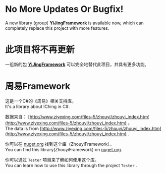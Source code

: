 # No More Updates Or Bugfix!

A new library (group) [__YiJingFramework__](https://yijingframework.github.io/) is available now, which can completely replace this project with more features.

# 此项目将不再更新

一组新的包 [__YiJingFramework__](https://yijingframework.github.io/) 可以完全地替代此项目，并具有更多功能。

# 周易Framework
 
这是一个C#的《周易》相关支持库。  
It's a library about IChing in C#.  

数据来自： [http://www.ziyexing.com/files-5/zhouyi/zhouyi_index.htm](http://www.ziyexing.com/files-5/zhouyi/zhouyi_index.htm) 。  
The data is from  [http://www.ziyexing.com/files-5/zhouyi/zhouyi_index.htm](http://www.ziyexing.com/files-5/zhouyi/zhouyi_index.htm) .  

你可以在 [nuget.org](https://www.nuget.org/) 找到这个库（ZhouyiFramework）。  
You can find this library(ZhouyiFramework) on [nuget.org](https://www.nuget.org/).  

你可以通过 `Tester` 项目来了解如何使用这个库。  
You can learn how to use this library through the project `Tester` .  
